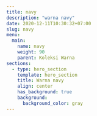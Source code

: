 ```yaml
---
title: navy
description: "warna navy"
date: 2020-12-11T10:30:32+07:00
slug: navy
menu:
  main:
    name: navy
    weight: 90
    parent: Koleksi Warna
sections:
  - type: hero_section
    template: hero_section
    title: Warna navy
    align: center
    has_background: true
    background:
      background_color: gray
---
```


